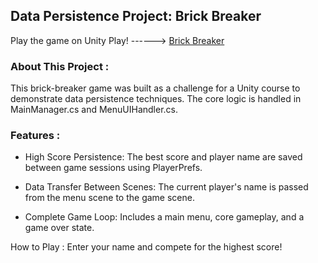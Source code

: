 ## Data Persistence Project: Brick Breaker
Play the game on Unity Play!  ------> [Brick Breaker](https://play.unity.com/en/games/ed62bfa2-0ce2-4de7-a85c-6c3b521f700d/datapersistenceproject-unity-course)

### About This Project :
This brick-breaker game was built as a challenge for a Unity course to demonstrate data persistence techniques. The core logic is handled in MainManager.cs and MenuUIHandler.cs.

### Features :

- High Score Persistence: The best score and player name are saved between game sessions using PlayerPrefs.

- Data Transfer Between Scenes: The current player's name is passed from the menu scene to the game scene.

- Complete Game Loop: Includes a main menu, core gameplay, and a game over state.

How to Play : 
Enter your name and compete for the highest score!
